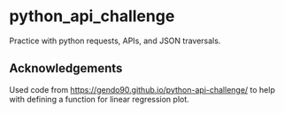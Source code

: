 # python_api_challenge
Practice with python requests, APIs, and JSON traversals.

## Acknowledgements
Used code from https://gendo90.github.io/python-api-challenge/ to help with defining a function for linear regression plot.
